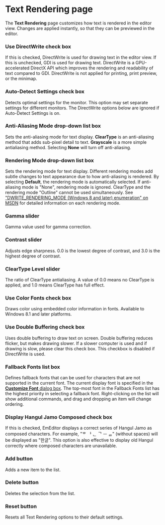 # Text Rendering page

The **Text Rendering** page customizes how text is rendered in the editor view. Changes are applied instantly, so that they can be previewed in the editor.

### Use DirectWrite check box

If this is checked, DirectWrite is used for drawing text in the editor view. If this is unchecked, GDI is used for drawing text. DirectWrite is a GPU-accelerated DirectX API which improves the rendering and readability of text compared to GDI. DirectWrite is not applied for printing, print preview, or the minimap.

### Auto-Detect Settings check box

Detects optimal settings for the monitor. This option may set
separate settings for different monitors. The DirectWrite options below are ignored if Auto-Detect Settings is on.

### Anti-Aliasing Mode drop-down list box

Sets the anti-aliasing mode for text display. **ClearType** is an anti-aliasing method that adds sub-pixel detail to text. **Grayscale** is a more simple antialiasing method. Selecting **None** will turn off anti-aliasing.

### Rendering Mode drop-down list box

Sets the rendering mode for text display. Different rendering modes add subtle changes to text appearance due to how anti-aliasing is rendered. By selecting **Default**, the rendering mode is automatically selected. If anti-aliasing mode is "None", rendering mode is ignored. ClearType and the rendering mode "Outline" cannot be used simultaneously. See ["DWRITE\_RENDERING\_MODE (Windows 8 and later) enumeration" on MSDN](https://docs.microsoft.com/en-us/windows/win32/api/dwrite/ne-dwrite-dwrite_rendering_mode) for detailed information on each rendering mode.

### Gamma slider

Gamma value used for gamma correction.

### Contrast slider

Adjusts edge sharpness. 0.0 is the lowest degree of contrast, and 3.0 is the highest degree of contrast.

### ClearType Level slider

The ratio of ClearType antialiasing. A value of 0.0 means no ClearType is applied, and 1.0 means ClearType has full effect.

### Use Color Fonts check box

Draws color using embedded color information in fonts. Available to Windows 8.1 and later platforms.

### Use Double Buffering check box

Uses double buffering to draw text on screen. Double buffering reduces flicker, but makes drawing slower. If a slower computer is used and if drawing
is slow, please clear this check box. This checkbox is disabled if DirectWrite is used.

### Fallback Fonts list box

Defines fallback fonts that can be used for characters that are not supported in the current font. The current display font is specified in the [**Customize Font** dialog box](../../properties/font/index). The top-most font in the Fallback Fonts list has the highest priority in selecting a fallback font. Right-clicking on the list will show additional commands, and drag and dropping an item will change ordering.

### Display Hangul Jamo Composed check box

If this is checked, EmEditor displays a correct series of Hangul Jamo as composed characters. For example, "ᄒ ᅡ ᆫ ᄀ ᅳ ᆯ" (without spaces) will be displayed as "한글". This option is also effective to display old Hangul correctly where composed characters are unavailable.

### Add button

Adds a new item to the list.

### Delete button

Deletes the selection from the list.

### Reset button

Resets all Text Rendering options to their default settings.

